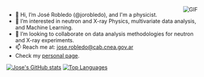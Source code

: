 
<img align="right" alt="GIF" src="https://media2.giphy.com/media/PiQejEf31116URju4V/giphy.gif?cid=790b761122a7e560924ce1622f3fb1f06e04233bb53af04a&rid=giphy.gif&ct=g" />

- 👋 Hi, I’m José Robledo (@jorobledo), and I'm a physicist.
- 👀 I’m interested in neutron and X-ray Physics, multivariate data analysis, and Machine Learning.
- 💞️ I’m looking to collaborate on data analysis methodologies for neutron and X-ray experiments.
- 📫 Reach me at: jose.robledo@cab.cnea.gov.ar
- Check my [personal page](https://jorobledo.github.io/).


[![Jose's GitHub stats](https://github-readme-stats.vercel.app/api?username=jorobledo&show_icons=true&theme=react)](https://jorobledo.github.io)
[![Top Languages](https://github-readme-stats.vercel.app/api/top-langs/?username=jorobledo&langs_count=3&theme=react)](https://jorobledo.github.io)
 <!---
jorobledo/jorobledo is a ✨ special ✨ repository because its `README.md` (this file) appears on your GitHub profile.
You can click the Preview link to take a look at your changes.
--->

